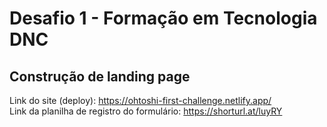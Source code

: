 # Desafio 1 - Formação em Tecnologia DNC

## Construção de landing page

Link do site (deploy): https://ohtoshi-first-challenge.netlify.app/<br>
Link da planilha de registro do formulário: https://shorturl.at/luyRY
